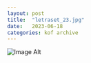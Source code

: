 ```yaml
---
layout:	post
title:	"letraset_23.jpg"
date:	2023-06-18
categories:	kof archive
---
```


![Image Alt](https://k0f.github.io/assets/letraset_23.jpg)
